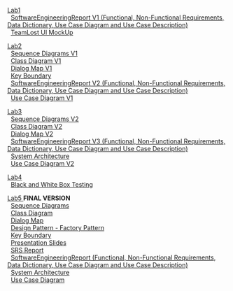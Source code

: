 <a href="https://github.com/oysterly/SoftwareEngineering/tree/master/Lab1">Lab1 </a><br/>
  &nbsp; <a href ="https://github.com/oysterly/SoftwareEngineering/blob/master/Lab1/SoftwareEngineeringReportV1.docx"> SoftwareEngineeringReport V1 (Functional, Non-Functional Requirements, Data Dictionary, Use Case Diagram and Use Case Description) </a><br/>
  &nbsp; <a href ="https://github.com/oysterly/SoftwareEngineering/blob/master/Lab1/Team_Losts_UI%20Mock_Up.pptx"> TeamLost UI MockUp </a><br/>
  
  
  
<a href="https://github.com/oysterly/SoftwareEngineering/tree/master/Lab2">Lab2 </a><br/>
  &nbsp; <a href ="https://github.com/oysterly/SoftwareEngineering/tree/master/Lab2/Sequence%20Diagrams%20V1">Sequence Diagrams V1</a><br/>
  &nbsp; <a href ="https://github.com/oysterly/SoftwareEngineering/blob/master/Lab2/ClassDiagram%20V1.jpg"> Class Diagram V1</a><br/>
  &nbsp; <a href ="https://github.com/oysterly/SoftwareEngineering/blob/master/Lab2/Dialog%20Map%20V1.PNG"> Dialog Map V1</a><br/>
  &nbsp; <a href ="https://github.com/oysterly/SoftwareEngineering/blob/master/Lab2/KeyBoundary.jpg"> Key Boundary </a><br/>
  &nbsp; <a href ="https://github.com/oysterly/SoftwareEngineering/blob/master/Lab2/SoftwareEngineeringReportV2.docx"> SoftwareEngineeringReport V2 (Functional, Non-Functional Requirements, Data Dictionary, Use Case Diagram and Use Case Description) </a><br/>
  &nbsp; <a href ="https://github.com/oysterly/SoftwareEngineering/blob/master/Lab2/Use%20Case%20Diagram%20V1.jpg"> Use Case Diagram V1</a><br/>
  
  
  
<a href ="https://github.com/oysterly/SoftwareEngineering/tree/master/Lab3">Lab3 </a><br/>
  &nbsp; <a href ="https://github.com/oysterly/SoftwareEngineering/tree/master/Lab3/Sequence%20Diagrams%20V2">Sequence Diagrams V2</a><br/>
  &nbsp; <a href ="https://github.com/oysterly/SoftwareEngineering/blob/master/Lab3/Class%20Diagram%20V2.jpg"> Class Diagram V2</a><br/>
  &nbsp; <a href ="https://github.com/oysterly/SoftwareEngineering/blob/master/Lab3/Dialog%20Map%20V2.PNG"> Dialog Map V2</a><br/>
  &nbsp; <a href ="https://github.com/oysterly/SoftwareEngineering/blob/master/Lab3/SoftwareEngineeringReport%20V3.docx"> SoftwareEngineeringReport V3 (Functional, Non-Functional Requirements, Data Dictionary, Use Case Diagram and Use Case Description) </a><br/>
  &nbsp; <a href ="https://github.com/oysterly/SoftwareEngineering/blob/master/Lab3/System%20Architecture.pdf"> System Architecture </a><br/> 
  &nbsp; <a href ="https://github.com/oysterly/SoftwareEngineering/blob/master/Lab3/Use%20Case%20Diagram%20V2.jpg"> Use Case Diagram V2</a><br/>



<a href="https://github.com/oysterly/SoftwareEngineering/tree/master/Lab4">Lab4 </a><br/>
  &nbsp; <a href="https://github.com/oysterly/SoftwareEngineering/blob/master/Lab4/Black%20Box%20and%20White%20Box%20Testing.docx"> Black and White Box Testing </a><br/>



<a href = "https://github.com/oysterly/SoftwareEngineering/tree/master/Lab5">Lab5 </a><b>FINAL VERSION</b><br/>
  &nbsp; <a href ="https://github.com/oysterly/SoftwareEngineering/tree/master/Lab5/SequenceDiagrams">Sequence Diagrams </a><br/>
  &nbsp; <a href ="https://github.com/oysterly/SoftwareEngineering/blob/master/Lab5/Class%20Diagram.jpg"> Class Diagram </a><br/>
  &nbsp; <a href ="https://github.com/oysterly/SoftwareEngineering/blob/master/Lab5/Dialog%20Map.PNG"> Dialog Map </a><br/>
  &nbsp; <a href ="https://github.com/oysterly/SoftwareEngineering/blob/master/Lab5/FactoryPattern.jpg"> Design Pattern - Factory Pattern </a><br/>
  &nbsp; <a href ="https://github.com/oysterly/SoftwareEngineering/blob/master/Lab5/KeyBoundary.jpg"> Key Boundary </a><br/>
  &nbsp; <a href ="https://github.com/oysterly/SoftwareEngineering/blob/master/Lab5/Presentation.pptx"> Presentation Slides</a><br/>
  &nbsp; <a href ="https://github.com/oysterly/SoftwareEngineering/blob/master/Lab5/SRS.docx"> SRS Report </a><br/>
  &nbsp; <a href ="https://github.com/oysterly/SoftwareEngineering/blob/master/Lab5/SoftwareEngineeringReport.docx"> SoftwareEngineeringReport (Functional, Non-Functional Requirements, Data Dictionary, Use Case Diagram and Use Case Description) </a><br/>
  &nbsp; <a href ="https://github.com/oysterly/SoftwareEngineering/blob/master/Lab5/System%20Architecture.pdf"> System Architecture </a><br/> 
  &nbsp; <a href ="https://github.com/oysterly/SoftwareEngineering/blob/master/Lab5/Use%20Case%20Diagram.JPG"> Use Case Diagram </a><br/>
